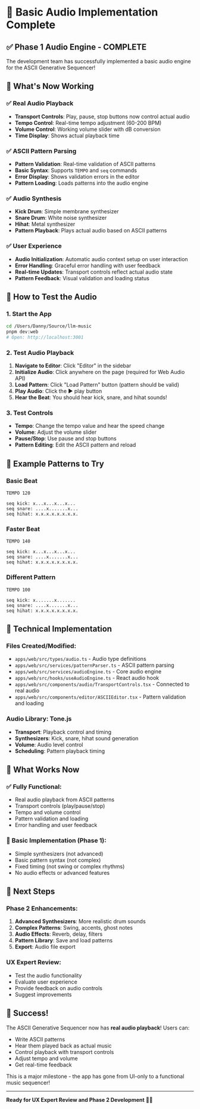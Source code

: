 # 🎵 Basic Audio Implementation Complete

## ✅ **Phase 1 Audio Engine - COMPLETE**

The development team has successfully implemented a basic audio engine for the ASCII Generative Sequencer!

## 🎯 **What's Now Working**

### ✅ **Real Audio Playback**
- **Transport Controls**: Play, pause, stop buttons now control actual audio
- **Tempo Control**: Real-time tempo adjustment (60-200 BPM)
- **Volume Control**: Working volume slider with dB conversion
- **Time Display**: Shows actual playback time

### ✅ **ASCII Pattern Parsing**
- **Pattern Validation**: Real-time validation of ASCII patterns
- **Basic Syntax**: Supports `TEMPO` and `seq` commands
- **Error Display**: Shows validation errors in the editor
- **Pattern Loading**: Loads patterns into the audio engine

### ✅ **Audio Synthesis**
- **Kick Drum**: Simple membrane synthesizer
- **Snare Drum**: White noise synthesizer
- **Hihat**: Metal synthesizer
- **Pattern Playback**: Plays actual audio based on ASCII patterns

### ✅ **User Experience**
- **Audio Initialization**: Automatic audio context setup on user interaction
- **Error Handling**: Graceful error handling with user feedback
- **Real-time Updates**: Transport controls reflect actual audio state
- **Pattern Feedback**: Visual validation and loading status

## 🎵 **How to Test the Audio**

### **1. Start the App**
```bash
cd /Users/Danny/Source/llm-music
pnpm dev:web
# Open: http://localhost:3001
```

### **2. Test Audio Playback**
1. **Navigate to Editor**: Click "Editor" in the sidebar
2. **Initialize Audio**: Click anywhere on the page (required for Web Audio API)
3. **Load Pattern**: Click "Load Pattern" button (pattern should be valid)
4. **Play Audio**: Click the ▶️ play button
5. **Hear the Beat**: You should hear kick, snare, and hihat sounds!

### **3. Test Controls**
- **Tempo**: Change the tempo value and hear the speed change
- **Volume**: Adjust the volume slider
- **Pause/Stop**: Use pause and stop buttons
- **Pattern Editing**: Edit the ASCII pattern and reload

## 🎼 **Example Patterns to Try**

### **Basic Beat**
```
TEMPO 120

seq kick: x...x...x...x...
seq snare: ....x.......x...
seq hihat: x.x.x.x.x.x.x.x.
```

### **Faster Beat**
```
TEMPO 140

seq kick: x...x...x...x...
seq snare: ....x.......x...
seq hihat: x.x.x.x.x.x.x.x.
```

### **Different Pattern**
```
TEMPO 100

seq kick: x.......x.......
seq snare: ....x.......x...
seq hihat: x.x.x.x.x.x.x.x.
```

## 🔧 **Technical Implementation**

### **Files Created/Modified**:
- `apps/web/src/types/audio.ts` - Audio type definitions
- `apps/web/src/services/patternParser.ts` - ASCII pattern parsing
- `apps/web/src/services/audioEngine.ts` - Core audio engine
- `apps/web/src/hooks/useAudioEngine.ts` - React audio hook
- `apps/web/src/components/audio/TransportControls.tsx` - Connected to real audio
- `apps/web/src/components/editor/ASCIIEditor.tsx` - Pattern validation and loading

### **Audio Library**: Tone.js
- **Transport**: Playback control and timing
- **Synthesizers**: Kick, snare, hihat sound generation
- **Volume**: Audio level control
- **Scheduling**: Pattern playback timing

## 🎯 **What Works Now**

### ✅ **Fully Functional**:
- Real audio playback from ASCII patterns
- Transport controls (play/pause/stop)
- Tempo and volume control
- Pattern validation and loading
- Error handling and user feedback

### 🚧 **Basic Implementation** (Phase 1):
- Simple synthesizers (not advanced)
- Basic pattern syntax (not complex)
- Fixed timing (not swing or complex rhythms)
- No audio effects or advanced features

## 🚀 **Next Steps**

### **Phase 2 Enhancements**:
1. **Advanced Synthesizers**: More realistic drum sounds
2. **Complex Patterns**: Swing, accents, ghost notes
3. **Audio Effects**: Reverb, delay, filters
4. **Pattern Library**: Save and load patterns
5. **Export**: Audio file export

### **UX Expert Review**:
- Test the audio functionality
- Evaluate user experience
- Provide feedback on audio controls
- Suggest improvements

## 🎉 **Success!**

The ASCII Generative Sequencer now has **real audio playback**! Users can:
- Write ASCII patterns
- Hear them played back as actual music
- Control playback with transport controls
- Adjust tempo and volume
- Get real-time feedback

This is a major milestone - the app has gone from UI-only to a functional music sequencer!

---

**Ready for UX Expert Review and Phase 2 Development** 🎵✨
